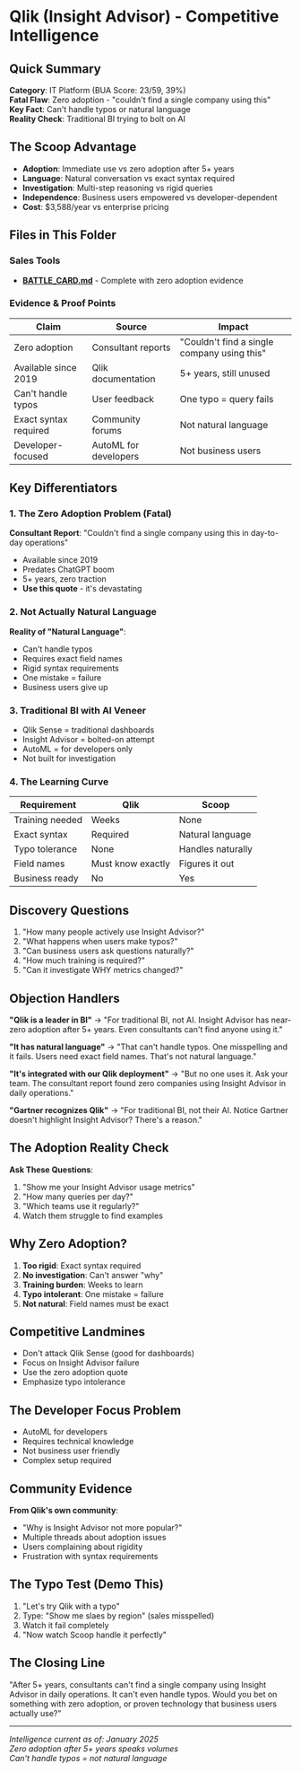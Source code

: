 # Qlik (Insight Advisor) - Competitive Intelligence

## Quick Summary
**Category**: IT Platform (BUA Score: 23/59, 39%)  
**Fatal Flaw**: Zero adoption - "couldn't find a single company using this"  
**Key Fact**: Can't handle typos or natural language  
**Reality Check**: Traditional BI trying to bolt on AI  

## The Scoop Advantage
- **Adoption**: Immediate use vs zero adoption after 5+ years
- **Language**: Natural conversation vs exact syntax required
- **Investigation**: Multi-step reasoning vs rigid queries
- **Independence**: Business users empowered vs developer-dependent
- **Cost**: $3,588/year vs enterprise pricing

## Files in This Folder

### Sales Tools
- **[BATTLE_CARD.md](BATTLE_CARD.md)** - Complete with zero adoption evidence

### Evidence & Proof Points
| Claim | Source | Impact |
|-------|--------|--------|
| Zero adoption | Consultant reports | "Couldn't find a single company using this" |
| Available since 2019 | Qlik documentation | 5+ years, still unused |
| Can't handle typos | User feedback | One typo = query fails |
| Exact syntax required | Community forums | Not natural language |
| Developer-focused | AutoML for developers | Not business users |

## Key Differentiators

### 1. The Zero Adoption Problem (Fatal)
**Consultant Report**: "Couldn't find a single company using this in day-to-day operations"
- Available since 2019
- Predates ChatGPT boom
- 5+ years, zero traction
- **Use this quote** - it's devastating

### 2. Not Actually Natural Language
**Reality of "Natural Language"**:
- Can't handle typos
- Requires exact field names
- Rigid syntax requirements
- One mistake = failure
- Business users give up

### 3. Traditional BI with AI Veneer
- Qlik Sense = traditional dashboards
- Insight Advisor = bolted-on attempt
- AutoML = for developers only
- Not built for investigation

### 4. The Learning Curve
| Requirement | Qlik | Scoop |
|-------------|------|-------|
| Training needed | Weeks | None |
| Exact syntax | Required | Natural language |
| Typo tolerance | None | Handles naturally |
| Field names | Must know exactly | Figures it out |
| Business ready | No | Yes |

## Discovery Questions
1. "How many people actively use Insight Advisor?"
2. "What happens when users make typos?"
3. "Can business users ask questions naturally?"
4. "How much training is required?"
5. "Can it investigate WHY metrics changed?"

## Objection Handlers

**"Qlik is a leader in BI"**
→ "For traditional BI, not AI. Insight Advisor has near-zero adoption after 5+ years. Even consultants can't find anyone using it."

**"It has natural language"**
→ "That can't handle typos. One misspelling and it fails. Users need exact field names. That's not natural language."

**"It's integrated with our Qlik deployment"**
→ "But no one uses it. Ask your team. The consultant report found zero companies using Insight Advisor in daily operations."

**"Gartner recognizes Qlik"**
→ "For traditional BI, not their AI. Notice Gartner doesn't highlight Insight Advisor? There's a reason."

## The Adoption Reality Check
**Ask These Questions**:
1. "Show me your Insight Advisor usage metrics"
2. "How many queries per day?"
3. "Which teams use it regularly?"
4. Watch them struggle to find examples

## Why Zero Adoption?
1. **Too rigid**: Exact syntax required
2. **No investigation**: Can't answer "why"
3. **Training burden**: Weeks to learn
4. **Typo intolerant**: One mistake = failure
5. **Not natural**: Field names must be exact

## Competitive Landmines
- Don't attack Qlik Sense (good for dashboards)
- Focus on Insight Advisor failure
- Use the zero adoption quote
- Emphasize typo intolerance

## The Developer Focus Problem
- AutoML for developers
- Requires technical knowledge
- Not business user friendly
- Complex setup required

## Community Evidence
**From Qlik's own community**:
- "Why is Insight Advisor not more popular?"
- Multiple threads about adoption issues
- Users complaining about rigidity
- Frustration with syntax requirements

## The Typo Test (Demo This)
1. "Let's try Qlik with a typo"
2. Type: "Show me slaes by region" (sales misspelled)
3. Watch it fail completely
4. "Now watch Scoop handle it perfectly"

## The Closing Line
"After 5+ years, consultants can't find a single company using Insight Advisor in daily operations. It can't even handle typos. Would you bet on something with zero adoption, or proven technology that business users actually use?"

---

*Intelligence current as of: January 2025*  
*Zero adoption after 5+ years speaks volumes*  
*Can't handle typos = not natural language*